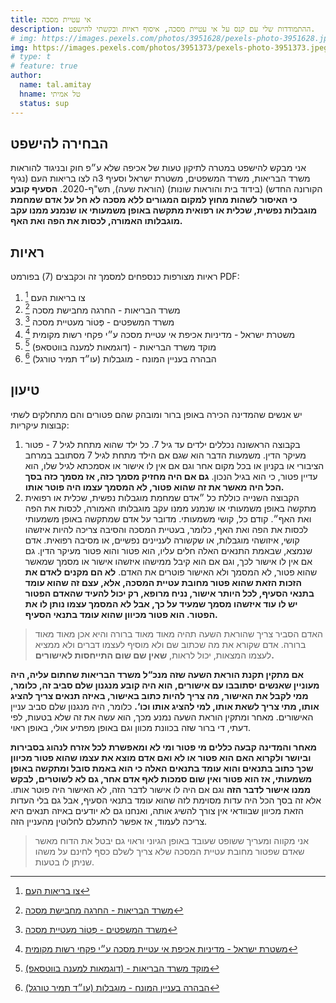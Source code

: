 ```yaml
---
title: אי עטיית מסכה
description: ההתמודדות שלי עם קנס על אי עטיית מסכה, איסוף ראיות ובקשתי להישפט.
# img: https://images.pexels.com/photos/3951628/pexels-photo-3951628.jpeg?auto=compress&cs=tinysrgb&dpr=2&h=650&w=940
img: https://images.pexels.com/photos/3951373/pexels-photo-3951373.jpeg?auto=compress&cs=tinysrgb&dpr=2&h=650&w=940
# type: t
# feature: true
author:
  name: tal.amitay
  hname: טל אמיתי
  status: sup
---
```


<!-- ## שלב 1 -->
<!-- איסוף תכנים הכוללים חוקים, מסמכים ממשלתיים, סרטונים ותמונות בנושא אי עטיית המסיכה במקום ציבורי -->

## הבחירה להישפט

אני מבקש להישפט במטרה לתיקון טעות של אכיפה שלא ע״פ חוק ובניגוד להוראות משרד הבריאות, משרד המשפטים, משטרת ישראל וסעיף 3ה לצו בריאות העם (נגיף הקורונה החדש) (בידוד בית והוראות שונות) (הוראת שעה), תש"ף-2020. **הסעיף קובע כי האיסור לשהות מחוץ למקום המגורים ללא מסכה לא חל על אדם שמחמת מוגבלות נפשית, שכלית או רפואית מתקשה באופן משמעותי או שנמנע ממנו עקב מוגבלותו האמורה, לכסות את הפה ואת האף.**

## ראיות

ראיות מצורפות כנספחים למסמך זה וכקבצים (7) בפורמט PDF:

1. צו בריאות העם [^1]
1. משרד הבריאות - החרגה מחבישת מסכה [^2]
1. משרד המשפטים - פְּטוֹר מעטיית מסכה [^3]
1. משטרת ישראל - מדיניות אכיפת אי עטיית מסכה ע״י פקחי רשות מקומית [^4]
1. מוקד משרד הבריאות⁩ - (דוגמאות למענה בווטסאפ) [^5]
1. הבהרה בעניין המונח - מוגבלות (עו״ד תמיר טורגל) [^6]

## טיעון

יש אנשים שהמדינה הכירה באופן ברור ומובהק שהם פטורים והם מתחלקים לשתי קבוצות עיקריות:

1. בקבוצה הראשונה נכללים ילדים עד גיל 7. כל ילד שהוא מתחת לגיל 7 - פטור מעיקר הדין. משמעות הדבר הוא שגם אם הילד מתחת לגיל 7 מסתובב במרחב הציבורי או בקניון או בכל מקום אחר וגם אם אין לו אישור או אסמכתא לגיל שלו, הוא עדיין פטור, כי הוא בגיל הנכון. **גם אם היה מחזיק מסמך כזה, אז מסמך כזה בסך הכל היה מאשר את זה שהוא פטור, לא המסמך עצמו היה פוטר אותו.**
2. הקבוצה השנייה כוללת כל ״אדם שמחמת מוגבלות נפשית, שכלית או רפואית מתקשה באופן משמעותי או שנמנע ממנו עקב מוגבלותו האמורה, לכסות את הפה ואת האף״. קודם כל, קושי משמעותי. מדובר על אדם שמתקשה באופן משמעותי לכסות את הפה ואת האף, כלומר, בעטיית המסכה והסיבה צריכה להיות איזשהו קושי, איזושהי מוגבלות, או שקשורה לעניינים נפשיים, או מסיבה רפואית. אדם שנמצא, שבאמת התנאים האלה חלים עליו, הוא פטור והוא פטור מעיקר הדין. גם אם אין לו אישור לכך, וגם אם הוא קיבל ממישהו איזשהו אישור או מסמך שמאשר שהוא פטור, לא המסמך ולא האישור פוטרים את האדם. **לא הם מקנים לאדם את הזכות הזאת שהוא פטור מחובת עטיית המסכה, אלא, עצם זה שהוא עומד בתנאי הסעיף, לכל היותר אישור, נניח מרופא, רק יכול להעיד שהאדם הפטור יש לו עוד איזשהו מסמך שמעיד על כך, אבל לא המסמך עצמו נותן לו את הפטור. הוא פטור מכיוון שהוא עומד בתנאי הסעיף.**

> האדם הסביר צריך שהוראת השעה תהיה מאוד מאוד ברורה והיא אכן מאוד מאוד ברורה. אדם שקורא את מה שכתוב שם ולא מוסיף לעצמו דברים ולא ממציא לעצמו המצאות, יכול לראות, **שאין שם שום התייחסות לאישורים.**

**אם מתקין תקנת הוראת השעה שזה מנכ“ל משרד הבריאות שחתום עליה, היה מעוניין שאנשים יסתובבו עם אישורים, הוא היה קובע מנגנון שלם סביב זה, כלומר, ממי לקבל את האישור, מה צריך להיות כתוב באישור, באיזה תנאים צריך להציג אותו, מתי צריך לשאת אותו, למי להציג אותו וכו‘.** כלומר, היה מנגנון שלם סביב עניין האישורים. מאחר ומתקין הוראת השעה נמנע מכך, הוא עשה את זה שלא בטעות, לפי דעתי, די ברור שזה בכוונת מכוון וגם באופן מפתיע אולי, באופן ראוי.

**מאחר והמדינה קבעה כללים מי פטור ומי לא ומאפשרת לכל אזרח לנהוג בסבירות וביושר ולקרוא האם הוא פטור או לא ואם אדם מוצא את עצמו שהוא פטור מכיוון שכך כתוב בתנאים והוא עומד בתנאים האלה כי הוא באמת סובל ומתקשה באופן משמעותי, אז הוא פטור ואין שום סמכות לאף אדם אחר, גם לא לשוטרים, לבקש ממנו אישור לדבר הזה** וגם אם היה לו אישור לדבר הזה, לא האישור היה פוטר אותו. אלא זה בסך הכל היה עדות מסוימת לזה שהוא עומד בתנאי הסעיף, אבל גם בלי העדות הזאת מכיוון שבוודאי אין צורך להשיג אותה, ואנחנו גם לא יודעים באיזה תנאים היא צריכה לעמוד, אז אפשר להתעלם לחלוטין מהעניין הזה.

> אני מקווה ומעריך ששופט שעובד באופן הגיוני וראוי גם יבטל את הדוח מאשר שאדם שפטור מחובת
> עטיית המסכה שלא צריך לשלם כסף לחינם על משהו שניתן לו בטעות.

[^1]: [צו בריאות העם](https://telemet.org/pdf/mask/01---%D7%A6%D7%95-%D7%91%D7%A8%D7%99%D7%90%D7%95%D7%AA-%D7%94%D7%A2%D7%9D-%D7%A0%D7%92%D7%99%D7%A3-%D7%94%D7%A7%D7%95%D7%A8%D7%95%D7%A0%D7%94-%D7%94%D7%97%D7%93%D7%A9-%D7%91%D7%99%D7%93%D7%95%D7%93-%D7%91%D7%99%D7%AA-%D7%95%D7%94%D7%95%D7%A8%D7%90%D7%95%D7%AA-%D7%A9%D7%95%D7%A0%D7%95%D7%AA-%D7%94%D7%95%D7%A8%D7%90%D7%AA-%D7%A9%D7%A2%D7%94-%D7%94%D7%AA%D7%A9%D7%A3-2020-.pdf)
[^2]: [משרד הבריאות - החרגה מחבישת מסכה](https://telemet.org/pdf/mask/02---%D7%9E%D7%A9%D7%A8%D7%93-%D7%94%D7%91%D7%A8%D7%99%D7%90%D7%95%D7%AA---%D7%94%D7%97%D7%A8%D7%92%D7%94-%D7%9E%D7%97%D7%91%D7%99%D7%A9%D7%AA-%D7%9E%D7%A1%D7%9B%D7%94.pdf)
[^3]: [משרד המשפטים - פְּטוֹר מעטיית מסכה](https://telemet.org/pdf/mask/03---%D7%9E%D7%A9%D7%A8%D7%93-%D7%94%D7%9E%D7%A9%D7%A4%D7%98%D7%99%D7%9D---%D7%A4%D6%B0%D6%BC%D7%98%D7%95%D6%B9%D7%A8-%D7%9E%D7%A2%D7%98%D7%99%D7%99%D7%AA-%D7%9E%D7%A1%D7%9B%D7%94.pdf)
[^4]: [משטרת ישראל - מדיניות אכיפת אי עטיית מסכה ע״י פקחי רשות מקומית](https://telemet.org/pdf/mask/04---%D7%9E%D7%93%D7%99%D7%A0%D7%99%D7%95%D7%AA-%D7%90%D7%9B%D7%99%D7%A4%D7%AA-%D7%90%D7%99-%D7%A2%D7%98%D7%99%D7%99%D7%AA-%D7%9E%D7%A1%D7%99%D7%9B%D7%94-%D7%A2%D7%B4%D7%99-%D7%A4%D7%A7%D7%97%D7%99-%D7%A8%D7%A9%D7%95%D7%AA-%D7%9E%D7%A7%D7%95%D7%9E%D7%99%D7%AA.pdf)
[^5]: [מוקד משרד הבריאות⁩ - (דוגמאות למענה בווטסאפ)](https://telemet.org/pdf/mask/%E2%80%8E%E2%81%A805---%D7%9E%D7%95%D7%A7%D7%93-%D7%9E%D7%A9%D7%A8%D7%93-%D7%94%D7%91%D7%A8%D7%99%D7%90%D7%95%D7%AA%E2%81%A9.pdf)
[^6]: [הבהרה בעניין המונח - מוגבלות (עו״ד תמיר טורגל)](https://telemet.org/pdf/mask/06---%D7%94%D7%91%D7%94%D7%A8%D7%94-%D7%91%D7%A2%D7%A0%D7%99%D7%99%D7%9F-%D7%94%D7%9E%D7%95%D7%A0%D7%97---%D7%9E%D7%95%D7%92%D7%91%D7%9C%D7%95%D7%AA.pdf)
